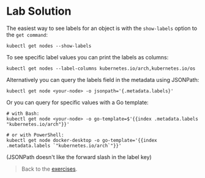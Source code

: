 # Lab Solution

The easiest way to see labels for an object is with the `show-labels` option to the `get command`:

```
kubectl get nodes --show-labels
```

To see specific label values you can print the labels as columns:

```
kubectl get nodes --label-columns kubernetes.io/arch,kubernetes.io/os
```

Alternatively you can query the labels field in the metadata using JSONPath:

```
kubectl get node <your-node> -o jsonpath='{.metadata.labels}'
```

Or you can query for specific values with a Go template:

```
# with Bash:
kubectl get node <your-node> -o go-template=$'{{index .metadata.labels "kubernetes.io/arch"}}'

# or with PowerShell:
kubectl get node docker-desktop -o go-template='{{index 
.metadata.labels `"kubernetes.io/arch`"}}'
```

(JSONPath doesn't like the forward slash in the label key)

> Back to the [exercises](README.md).